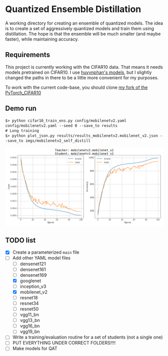 # Quantized Ensemble Distillation

A working directory for creating an ensemble of quantized models.
The idea is to create a set of aggressively quantized models and train them using distillation.
The hope is that the ensemble will be much smaller (and maybe faster), while maintaining accuracy.

## Requirements

This project is currently working with the CIFAR10 data.
That means it needs models pretrained on CIFAR10.
I use [huyvnphan's models](https://github.com/huyvnphan/PyTorch_CIFAR10), but I slightly changed the paths in there to be a little more convenient for my purposes.

To work with the current code-base, you should clone [my fork of the PyTorch_CIFAR10](https://github.com/z-a-f/PyTorch_CIFAR10)

## Demo run

```shell
$> python cifar10_train_ens.py config/mobilenetv2.yaml config/mobilenetv2.yaml --seed 0 --save_to results
# Long training
$> python plot_json.py results/results_mobilenetv2.mobilenet_v2.json --save_to imgs/mobilenetv2_self_distill
```

![Demo run](imgs/mobilenetv2_self_distill.png)

## TODO list

- [X] Create a parameterized `main` file
- [ ] Add other YAML model files
  - [ ] densenet121
  - [ ] densenet161
  - [ ] densenet169
  - [X] googlenet
  - [ ] inception_v3
  - [X] mobilenet_v2
  - [ ] resnet18
  - [ ] resnet34
  - [ ] resnet50
  - [ ] vgg11_bn
  - [ ] vgg13_bn
  - [ ] vgg16_bn
  - [ ] vgg19_bn
- [ ] Write a training/evaluation routine for a set of students (not a single one)
- [ ] PUT EVERYTHING UNDER CORRECT FOLDERS!!!!
- [ ] Make models for QAT
